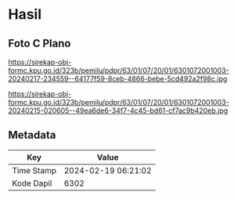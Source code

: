 # Hasil

## Foto C Plano

https://sirekap-obj-formc.kpu.go.id/323b/pemilu/pdpr/63/01/07/20/01/6301072001003-20240217-234559--64177f59-8ceb-4866-bebe-5cd492a2f98c.jpg

https://sirekap-obj-formc.kpu.go.id/323b/pemilu/pdpr/63/01/07/20/01/6301072001003-20240215-020605--49ea6de6-34f7-4c45-bd61-cf7ac9b420eb.jpg


## Metadata

| Key        | Value               |
| ---------- | ------------------- |
| Time Stamp | 2024-02-19 06:21:02 |
| Kode Dapil | 6302                |



